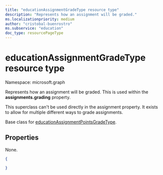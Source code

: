 ```yaml
---
title: "educationAssignmentGradeType resource type"
description: "Represents how an assignment will be graded."
ms.localizationpriority: medium
author: "cristobal-buenrostro"
ms.subservice: "education"
doc_type: resourcePageType
---
```


# educationAssignmentGradeType resource type

Namespace: microsoft.graph

Represents how an assignment will be graded. This is used within the **assignments.grading** property. 

This superclass can't be used directly in the assignment property. It exists to allow for multiple different ways to grade assignments. 

Base class for [educationAssignmentPointsGradeType](../resources/educationassignmentpointsgradetype.md).


## Properties

None.

<!-- {
  "blockType": "resource",
  "optionalProperties": [

  ],
  "@odata.type": "microsoft.graph.educationAssignmentGradeType"
}-->

```json
{

}

```

<!-- uuid: 8fcb5dbc-d5aa-4681-8e31-b001d5168d79
2015-10-25 14:57:30 UTC -->
<!--
{
  "type": "#page.annotation",
  "description": "educationAssignmentGradeType resource",
  "keywords": "",
  "section": "documentation",
  "tocPath": "",
  "suppressions": []
}
-->



